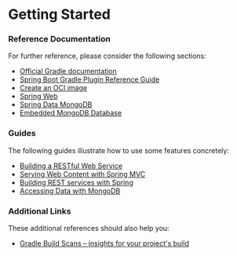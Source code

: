 # Getting Started

### Reference Documentation
For further reference, please consider the following sections:

* [Official Gradle documentation](https://docs.gradle.org)
* [Spring Boot Gradle Plugin Reference Guide](https://docs.spring.io/spring-boot/docs/2.7.11-SNAPSHOT/gradle-plugin/reference/html/)
* [Create an OCI image](https://docs.spring.io/spring-boot/docs/2.7.11-SNAPSHOT/gradle-plugin/reference/html/#build-image)
* [Spring Web](https://docs.spring.io/spring-boot/docs/2.7.11-SNAPSHOT/reference/htmlsingle/#web)
* [Spring Data MongoDB](https://docs.spring.io/spring-boot/docs/2.7.11-SNAPSHOT/reference/htmlsingle/#data.nosql.mongodb)
* [Embedded MongoDB Database](https://docs.spring.io/spring-boot/docs/2.7.11-SNAPSHOT/reference/htmlsingle/#data.nosql.mongodb.embedded)

### Guides
The following guides illustrate how to use some features concretely:

* [Building a RESTful Web Service](https://spring.io/guides/gs/rest-service/)
* [Serving Web Content with Spring MVC](https://spring.io/guides/gs/serving-web-content/)
* [Building REST services with Spring](https://spring.io/guides/tutorials/rest/)
* [Accessing Data with MongoDB](https://spring.io/guides/gs/accessing-data-mongodb/)

### Additional Links
These additional references should also help you:

* [Gradle Build Scans – insights for your project's build](https://scans.gradle.com#gradle)

